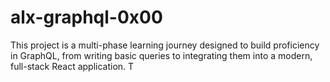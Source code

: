 # alx-graphql-0x00
This project is a multi-phase learning journey designed to build proficiency in GraphQL, from writing basic queries to integrating them into a modern, full-stack React application. T
